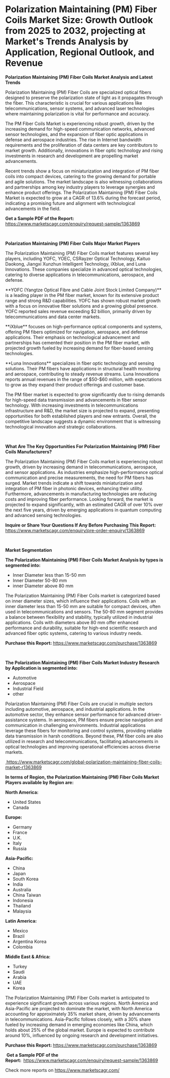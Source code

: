 <p><h1>Polarization Maintaining (PM) Fiber Coils Market Size: Growth Outlook from 2025 to 2032, projecting at Market's Trends Analysis by Application, Regional Outlook, and Revenue</h1></p><p><strong>Polarization Maintaining (PM) Fiber Coils Market Analysis and Latest Trends</strong></p>
<p><p>Polarization Maintaining (PM) Fiber Coils are specialized optical fibers designed to preserve the polarization state of light as it propagates through the fiber. This characteristic is crucial for various applications like telecommunications, sensor systems, and advanced laser technologies where maintaining polarization is vital for performance and accuracy.</p><p>The PM Fiber Coils Market is experiencing robust growth, driven by the increasing demand for high-speed communication networks, advanced sensor technologies, and the expansion of fiber optic applications in defense and aerospace industries. The rise in Internet bandwidth requirements and the proliferation of data centers are key contributors to market growth. Additionally, innovations in fiber optic technology and rising investments in research and development are propelling market advancements.</p><p>Recent trends show a focus on miniaturization and integration of PM fiber coils into compact devices, catering to the growing demand for portable and agile solutions. The market landscape is also witnessing collaborations and partnerships among key industry players to leverage synergies and enhance product offerings. The Polarization Maintaining (PM) Fiber Coils Market is expected to grow at a CAGR of 13.6% during the forecast period, indicating a promising future and alignment with technological advancements in the field.</p></p>
<p><strong>Get a Sample PDF of the Report:&nbsp;</strong> <a href="https://www.marketscagr.com/enquiry/request-sample/1363869?utm_campaign=3188&utm_medium=2&utm_source=Github&utm_content=ia&utm_term=03042025&utm_id=polarization-maintaining-pm-fiber-coils">https://www.marketscagr.com/enquiry/request-sample/1363869</a></p>
<p>&nbsp;</p>
<p><strong>Polarization Maintaining (PM) Fiber Coils Major Market Players</strong></p>
<p><p>The Polarization Maintaining (PM) Fiber Coils market features several key players, including YOFC, YOEC, CSRayzer Optical Technology, Kaituo Daokong, Jiangxi Xunzhun Intelligent Technology, iXblue, and Luna Innovations. These companies specialize in advanced optical technologies, catering to diverse applications in telecommunications, aerospace, and defense.</p><p>**YOFC (Yangtze Optical Fibre and Cable Joint Stock Limited Company)** is a leading player in the PM fiber market, known for its extensive product range and strong R&D capabilities. YOFC has shown robust market growth with a focus on innovative fiber solutions and a growing global presence. YOFC reported sales revenue exceeding $2 billion, primarily driven by telecommunications and data center markets.</p><p>**iXblue** focuses on high-performance optical components and systems, offering PM fibers optimized for navigation, aerospace, and defense applications. Their emphasis on technological advancement and partnerships has cemented their position in the PM fiber market, with projected growth fueled by increasing demand for fiber-based sensing technologies.</p><p>**Luna Innovations** specializes in fiber optic technology and sensing solutions. Their PM fibers have applications in structural health monitoring and aerospace, contributing to steady revenue streams. Luna Innovations reports annual revenues in the range of $50-$60 million, with expectations to grow as they expand their product offerings and customer base.</p><p>The PM fiber market is expected to grow significantly due to rising demands for high-speed data transmission and advancements in fiber sensor technology. With increasing investments in telecommunications infrastructure and R&D, the market size is projected to expand, presenting opportunities for both established players and new entrants. Overall, the competitive landscape suggests a dynamic environment that is witnessing technological innovation and strategic collaborations.</p></p>
<p>&nbsp;</p>
<p><strong>What Are The Key Opportunities For Polarization Maintaining (PM) Fiber Coils Manufacturers?</strong></p>
<p><p>The Polarization Maintaining (PM) Fiber Coils market is experiencing robust growth, driven by increasing demand in telecommunications, aerospace, and sensor applications. As industries emphasize high-performance optical communication and precise measurements, the need for PM fibers has surged. Market trends indicate a shift towards miniaturization and integration of PM fiber in photonic devices, enhancing their utility. Furthermore, advancements in manufacturing technologies are reducing costs and improving fiber performance. Looking forward, the market is projected to expand significantly, with an estimated CAGR of over 10% over the next five years, driven by emerging applications in quantum computing and advanced sensing technologies.</p></p>
<p><strong>Inquire or Share Your Questions If Any Before Purchasing This Report:</strong> <a href="https://www.marketscagr.com/enquiry/pre-order-enquiry/1363869?utm_campaign=3188&utm_medium=2&utm_source=Github&utm_content=ia&utm_term=03042025&utm_id=polarization-maintaining-pm-fiber-coils">https://www.marketscagr.com/enquiry/pre-order-enquiry/1363869</a></p>
<p>&nbsp;</p>
<p><strong>Market Segmentation</strong></p>
<p><strong>The Polarization Maintaining (PM) Fiber Coils Market Analysis by types is segmented into:</strong></p>
<p><ul><li>Inner Diameter less than 15-50 mm</li><li>Inner Diameter 50-80 mm</li><li>inner Diameter above 80 mm</li></ul></p>
<p><p>The Polarization Maintaining (PM) Fiber Coils market is categorized based on inner diameter sizes, which influence their applications. Coils with an inner diameter less than 15-50 mm are suitable for compact devices, often used in telecommunications and sensors. The 50-80 mm segment provides a balance between flexibility and stability, typically utilized in industrial applications. Coils with diameters above 80 mm offer enhanced performance and durability, suitable for high-end scientific research and advanced fiber optic systems, catering to various industry needs.</p></p>
<p><strong>Purchase this Report:&nbsp;</strong><a href="https://www.marketscagr.com/purchase/1363869?utm_campaign=3188&utm_medium=2&utm_source=Github&utm_content=ia&utm_term=03042025&utm_id=polarization-maintaining-pm-fiber-coils">https://www.marketscagr.com/purchase/1363869</a></p>
<p>&nbsp;</p>
<p><strong>The Polarization Maintaining (PM) Fiber Coils Market Industry Research by Application is segmented into:</strong></p>
<p><ul><li>Automotive</li><li>Aerospace</li><li>Industrial Field</li><li>other</li></ul></p>
<p><p>Polarization Maintaining (PM) Fiber Coils are crucial in multiple sectors including automotive, aerospace, and industrial applications. In the automotive sector, they enhance sensor performance for advanced driver-assistance systems. In aerospace, PM fibers ensure precise navigation and communication in challenging environments. Industrial applications leverage these fibers for monitoring and control systems, providing reliable data transmission in harsh conditions. Beyond these, PM fiber coils are also utilized in research and telecommunications, facilitating advancements in optical technologies and improving operational efficiencies across diverse markets.</p></p>
<p><a href="https://www.marketscagr.com/global-polarization-maintaining-fiber-coils-market-r1363869?utm_campaign=3188&utm_medium=2&utm_source=Github&utm_content=ia&utm_term=03042025&utm_id=polarization-maintaining-pm-fiber-coils">&nbsp;https://www.marketscagr.com/global-polarization-maintaining-fiber-coils-market-r1363869</a></p>
<p><strong>In terms of Region, the Polarization Maintaining (PM) Fiber Coils Market Players available by Region are:</strong></p>
<p>
    <p> <strong> North America: </strong>
        <ul>
            <li>United States</li>
            <li>Canada</li>
        </ul>
        </p> 
    <p> <strong> Europe: </strong>
        <ul>
            <li>Germany</li>
            <li>France</li>
            <li>U.K.</li>
            <li>Italy</li>
            <li>Russia</li>
        </ul>
        </p> 
    <p> <strong> Asia-Pacific: </strong>
        <ul>
            <li>China</li>
            <li>Japan</li>
            <li>South Korea</li>
            <li>India</li>
            <li>Australia</li>
            <li>China Taiwan</li>
            <li>Indonesia</li>
            <li>Thailand</li>
            <li>Malaysia</li>
        </ul>
        </p> 
    <p> <strong> Latin America: </strong>
        <ul>
            <li>Mexico</li>
            <li>Brazil</li>
            <li>Argentina Korea</li>
            <li>Colombia</li>
        </ul>
        </p> 
    <p> <strong> Middle East & Africa: </strong>
        <ul>
            <li>Turkey</li>
            <li>Saudi</li>
            <li>Arabia</li>
            <li>UAE</li>
            <li>Korea</li>
        </ul>
    </p>
    </p>
<p><p>The Polarization Maintaining (PM) Fiber Coils market is anticipated to experience significant growth across various regions. North America and Asia-Pacific are projected to dominate the market, with North America accounting for approximately 35% market share, driven by advancements in telecommunications. Asia-Pacific follows closely, with a 30% share fueled by increasing demand in emerging economies like China, which holds about 25% of the global market. Europe is expected to contribute around 10%, influenced by ongoing research and development initiatives.</p></p>
<p><strong>Purchase this Report: </strong><a href="https://www.marketscagr.com/purchase/1363869?utm_campaign=3188&utm_medium=2&utm_source=Github&utm_content=ia&utm_term=03042025&utm_id=polarization-maintaining-pm-fiber-coils">https://www.marketscagr.com/purchase/1363869</a></p>
<p>&nbsp;<strong>Get a Sample PDF of the Report:&nbsp;&nbsp;</strong><a href="https://www.marketscagr.com/enquiry/request-sample/1363869?utm_campaign=3188&utm_medium=2&utm_source=Github&utm_content=ia&utm_term=03042025&utm_id=polarization-maintaining-pm-fiber-coils">https://www.marketscagr.com/enquiry/request-sample/1363869</a></p>
<p><strong></strong></p>
<p>Check more reports on <a href="https://www.marketscagr.com/?utm_campaign=3188&utm_medium=2&utm_source=Github&utm_content=ia&utm_term=03042025&utm_id=polarization-maintaining-pm-fiber-coils">https://www.marketscagr.com/</a></p>